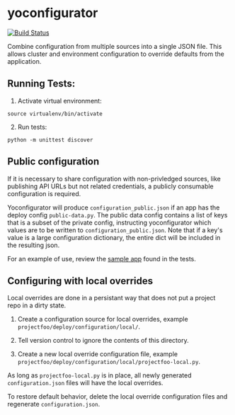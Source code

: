 # yoconfigurator

[![Build Status](https://api.travis-ci.org/yola/yoconfigurator.svg)](https://travis-ci.org/yola/yoconfigurator)


Combine configuration from multiple sources into a single JSON file.
This allows cluster and environment configuration to override defaults
from the application.


## Running Tests:

1. Activate virtual environment:

  ```
  source virtualenv/bin/activate
  ```

2. Run tests:

  ```
  python -m unittest discover
  ```


## Public configuration

If it is necessary to share configuration with non-privledged sources, like
publishing API URLs but not related credentials, a publicly consumable
configuration is required.

Yoconfigurator will produce `configuration_public.json` if an app has the deploy
config `public-data.py`. The public data config contains a list of keys that is
a subset of the private config, instructing yoconfigurator which values are to
be written to `configuration_public.json`. Note that if a key's value is a large
configuration dictionary, the entire dict will be included in the resulting json.

For an example of use, review the
[sample app](https://github.com/yola/yoconfigurator/tree/master/yoconfigurator/tests/samples)
found in the tests.


## Configuring with local overrides

Local overrides are done in a persistant way that does not put a project repo in a dirty state.

1. Create a configuration source for local overrides, example `projectfoo/deploy/configuration/local/`.

1. Tell version control to ignore the contents of this directory.

1. Create a new local override configuration file, example `projectfoo/deploy/configuration/local/projectfoo-local.py`.

As long as `projectfoo-local.py` is in place, all newly generated `configuration.json` files will have the local overrides.

To restore default behavior, delete the local override configuration files and regenerate `configuration.json`.
